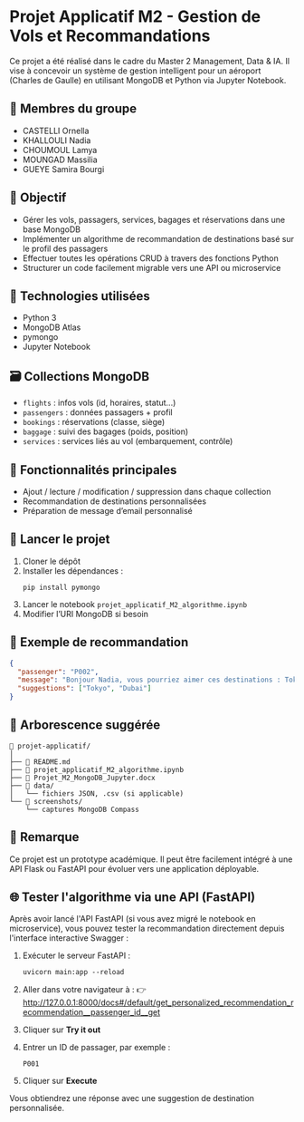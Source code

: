 # Projet Applicatif M2 - Gestion de Vols et Recommandations

Ce projet a été réalisé dans le cadre du Master 2 Management, Data & IA. Il vise à concevoir un système de gestion intelligent pour un aéroport (Charles de Gaulle) en utilisant MongoDB et Python via Jupyter Notebook.

## 👥 Membres du groupe

- CASTELLI Ornella
- KHALLOULI Nadia
- CHOUMOUL Lamya
- MOUNGAD Massilia
- GUEYE Samira Bourgi

## 🎯 Objectif

- Gérer les vols, passagers, services, bagages et réservations dans une base MongoDB
- Implémenter un algorithme de recommandation de destinations basé sur le profil des passagers
- Effectuer toutes les opérations CRUD à travers des fonctions Python
- Structurer un code facilement migrable vers une API ou microservice

## 🧰 Technologies utilisées

- Python 3
- MongoDB Atlas
- pymongo
- Jupyter Notebook

## 🗃️ Collections MongoDB

- `flights` : infos vols (id, horaires, statut...)
- `passengers` : données passagers + profil
- `bookings` : réservations (classe, siège)
- `baggage` : suivi des bagages (poids, position)
- `services` : services liés au vol (embarquement, contrôle)

## 🔄 Fonctionnalités principales

- Ajout / lecture / modification / suppression dans chaque collection
- Recommandation de destinations personnalisées
- Préparation de message d’email personnalisé

## 🚀 Lancer le projet

1. Cloner le dépôt
2. Installer les dépendances :
   ```
   pip install pymongo
   ```
3. Lancer le notebook `projet_applicatif_M2_algorithme.ipynb`
4. Modifier l’URI MongoDB si besoin

## 🔮 Exemple de recommandation

```json
{
  "passenger": "P002",
  "message": "Bonjour Nadia, vous pourriez aimer ces destinations : Tokyo, Dubai",
  "suggestions": ["Tokyo", "Dubai"]
}
```

## 📁 Arborescence suggérée

```
📁 projet-applicatif/
│
├── 📄 README.md
├── 📄 projet_applicatif_M2_algorithme.ipynb
├── 📄 Projet_M2_MongoDB_Jupyter.docx
├── 📁 data/
│   └── fichiers JSON, .csv (si applicable)
└── 📁 screenshots/
    └── captures MongoDB Compass
```

## 📌 Remarque

Ce projet est un prototype académique. Il peut être facilement intégré à une API Flask ou FastAPI pour évoluer vers une application déployable.


## 🌐 Tester l'algorithme via une API (FastAPI)

Après avoir lancé l'API FastAPI (si vous avez migré le notebook en microservice), vous pouvez tester la recommandation directement depuis l'interface interactive Swagger :

1. Exécuter le serveur FastAPI :
   ```
   uvicorn main:app --reload
   ```

2. Aller dans votre navigateur à :
   👉 http://127.0.0.1:8000/docs#/default/get_personalized_recommendation_recommendation__passenger_id__get

3. Cliquer sur **Try it out**

4. Entrer un ID de passager, par exemple :
   ```
   P001
   ```

5. Cliquer sur **Execute**

Vous obtiendrez une réponse avec une suggestion de destination personnalisée.

